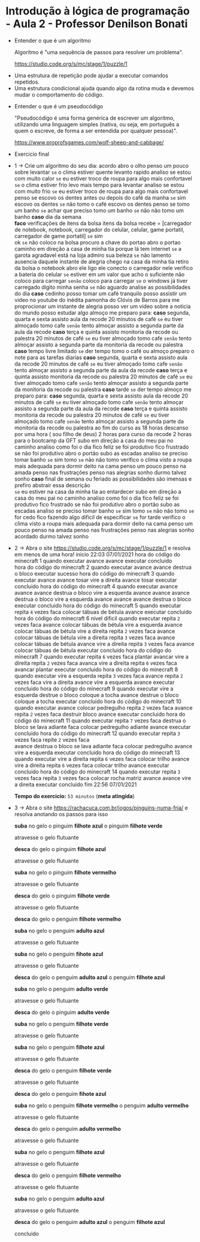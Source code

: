 # Introdução à lógica de programação - Aula 2 - Professor Denilson Bonati

* Entender o que é um algoritmo

    Algoritmo é "uma sequência de passos para resolver um problema".

    https://studio.code.org/s/mc/stage/1/puzzle/1

- Uma estrutura de repetição pode ajudar a executar comandos repetidos.
- Uma estrutura condicional ajuda quando algo da rotina muda e devemos mudar o comportamento do código.

* Entender o que é um pseudocódigo

    "Pseudocódigo é uma forma genérica de escrever um algoritmo, utilizando uma linguagem simples (nativa, ou seja, em português a quem o escreve, de forma a ser entendida por qualquer pessoa)".

    https://www.proprofsgames.com/wolf-sheep-and-cabbage/

* Exercicio final 

- 1 -> Crie um algoritmo do seu dia:
    acordo 
    abro o olho
    penso um pouco sobre levantar
    `se` o clima estiver quente 
        levanto rapido
        analiso se estou com muito calor
        `se` eu estiver
            troco de roupa para algo mais confortavel
    `se` o clima estiver frio 
            levo mais tempo para levantar
        analiso se estou com muito frio
        `se` eu estiver 
            troco de roupa para algo mais confortavel
    penso se escovo os dentes antes ou depois do café da manha
    `se` sim 
        escovo os dentes
    `se` não 
        tomo o café
        escovo os dentes
    penso se tomo um banho
    `se` achar que preciso
        tomo um banho
    `se` não 
        não tomo um banho
    **caso** dia da semana      
        **faco** verificações de itens da bolsa 
            itens da bolsa recebe = [carregador de notebook, notebook, carregador do celular, celular, game portatil, carregador de game portatil]
            `se` sim  
                ok
            `se` não 
                coloco na bolsa
        procuro a chave do portao
        abro o portao
        caminho em direção a casa de minha tia porque lá tem internet
        `se` a garota agradavel está na loja 
            admiro sua beleza
        `se` não
            lamento ausencia daquele instante de alegria
        chego na casa da minha tia
        retiro da bolsa o notebook
        abro ele
        ligo ele
        conecto o carregador nele
        verifico a bateria do celular
        `se` estiver em um valor que acho o suficiente
            não coloco para carregar
        `senão`
            coloco para carregar
        `se` o windows já tiver carregado 
            digito minha senha
        `se` não 
            aguardo 
        analise as possibilidades do dia
        **caso** cedinho 
            posso tomar um café tranquilo
            posso assistir um video no youtube do inédita pamonha do Clóvis de Barros para me proprocionar um instante de alegria
            posso ver um video sobre a noticia do mundo
            posso estudar algo
            almoço
            me preparo para:
            **caso** segunda, quarta e sexta
                assisto aula da recode
                20 minutos de café 
                `se` eu tiver almoçado
                    tomo cafe
                `senão`
                    tento almoçar
                assisto a segunda parte da aula da recode
            **caso** terça e quinta
                assisto monitoria da recode ou palestra
                20 minutos de café 
                `se` eu tiver almoçado
                    tomo cafe
                `senão`
                    tento almoçar
                assisto a segunda parte da monitoria da recode ou palestra
            **caso** tempo livre limitado
                `se` der tempo
                    tomo o café ou almoço
                    preparo o note para as tarefas diarias
                **caso** segunda, quarta e sexta
                    assisto aula da recode
                    20 minutos de café 
                    `se` eu tiver almoçado
                        tomo cafe
                    `senão`
                        tento almoçar
                    assisto a segunda parte da aula da recode
                **caso** terça e quinta
                    assisto monitoria da recode ou palestra
                    20 minutos de café 
                    `se` eu tiver almoçado
                        tomo cafe
                    `senão`
                        tento almoçar
                    assisto a segunda parte da monitoria da recode ou palestra
            **caso** tarde
                `se` der tempo
                    almoço 
                me preparo para:
                **caso** segunda, quarta e sexta
                    assisto aula da recode
                    20 minutos de café 
                    `se` eu tiver almoçado
                        tomo cafe
                    `senão`
                        tento almoçar
                    assisto a segunda parte da aula da recode
                **caso** terça e quinta
                    assisto monitoria da recode ou palestra
                    20 minutos de café 
                    `se` eu tiver almoçado
                        tomo cafe
                    `senão`
                        tento almoçar
                    assisto a segunda parte da monitoria da recode ou palestra
        ao fim do curso as 18 horas descanso por uma hora ( sou filho de deus)
        2 horas para curso da recode
        2 horas para o bootcamp da GFT
        subo em direção a casa do meu pai
        no caminho analiso como foi o dia
        fico feliz se foi produtivo
        fico frustrado se não foi produtivo
        abro o portão 
        subo as escadas
        analiso se preciso tomar banho
            `se` sim
                tomo
            `se` não 
                não tomo
        verifico o clima
        visto a roupa mais adequada para dormir
        deito na cama
        penso um pouco 
        penso na amada
        penso nas frustrações
        penso nas alegrias
        sonho
        durmo
        talvez sonho
    **caso** final de semana ou feriado
        as possibilidades são imensas e prefiro abstrair essa descrição    
        `se` eu estiver na casa da minha tia ao entardecer
            subo em direção a casa do meu pai
            no caminho analiso como foi o dia
            fico feliz se foi produtivo
            fico frustrado se não foi produtivo
            abro o portão 
            subo as escadas
            analiso se preciso tomar banho
                `se` sim
                    tomo
                `se` não 
                    não tomo
            `se` for cedo
                fico fazendo algo dificil de especificar
            `se` for tarde
                verifico o clima
                visto a roupa mais adequada para dormir
                deito na cama
                penso um pouco 
                penso na amada
                penso nas frustrações
                penso nas alegrias
                sonho acordado
                durmo
                talvez sonho


- 2 -> Abra o site https://studio.code.org/s/mc/stage/1/puzzle/1 e resolva em menos de uma hora!
    inicio 22:03 07/01/2021
        hora do código do minecraft 1
            quando executar
            avance
            avance
            executar
            concluido            
        hora do código do minecraft 2
            quando executar
            avance
            avance
            destrua o bloco
            executar
            sucesso
        hora do código do minecraft 3
            quando executar 
            avance
            avance
            tosar
            vire a direita
            avance
            tosar 
            executar
            concluido
        hora do código do minecraft 4
            quando executar
            avance
            avance
            avance
            destrua o bloco
            vire a esquerda
            avance
            avance
            avance
            destrua o bloco
            vire a esquerda
            avance
            avance
            avance
            destrua o bloco
            executar
            concluido
        hora do código do minecraft 5
            quando executar
            repita `4` vezes
                faca
                colocar tábuas de bétula 
                avance
            executar
            concluido
        hora do código do minecraft 6 nivel dificil
            quando executar
            repita `2` vezes 
                faca
                avance 
                colocar tábuas de bétula 
            vire a esquerda
            avance
            colocar tábuas de bétula 
            vire a direita
            repita `2` vezes 
                faca
                avance 
                colocar tábuas de bétula 
            vire a direita
            repita `3` vezes 
                faca
                avance 
                colocar tábuas de bétula 
            avance
            vire a direita
            repita `3` vezes 
                faca
                avance 
                colocar tábuas de bétula 
            executar
            concluido
        hora do código do minecraft 7 
            quando executar
            repita `6` vezes
                faca
                plantar
                avancar
            vire a direita
            repita `2` vezes
                faca 
                avanca
            vire a direita
            repita `6` vezes
                faca
                avancar
                plantar
            executar
            concluido
        hora do código do minecraft 8
            quando executar
            vire a esquerda
            repita `3` vezes
                faca
                avance
            repita `2` vezes
                faca
                vire a direita
                avance
                vire a esquerda
                avance
            executar
            concluido
        hora do código do minecraft 9
            quando executar
            vire a esquerda
            destrue o bloco
            coloque a tocha
            avance
            destrue o bloco
            coloque a tocha
            executar
            concluido
        hora do código do minecraft 10
            quando executar
            avance 
            colocar pedregulho
            repita `2` vezes
                faca
                avance
            repita `2` vezes
                faca
                destruir bloco
                avance
            executar
            concluido
        hora do código do minecraft 11
            quando executar
            repita `7` vezes
                faca
                destrua o bloco
                se lava adiante
                    faca
                    colocar pedregulho adiante
                avance
            executar
            concluido
        hora do código do minecraft 12
            quando executar
            repita `3` vezes 
                faca 
                repite `2` vezes
                    faca    
                    avance
                destrua o bloco
                se lava adiante
                    faca
                    colocar pedregulho
                avance
                vire a esquerda
            executar
            concluido
        hora do código do minecraft 13
            quando executar
            vire a direita
            repita `6` vezes
                faca
                colocar trilho
                avance
            vire a direita
            repita `6` vezes
                faca
                colocar trilho
                avance
            executar
            concluido
        hora do código do minecraft 14
            quando executar
            repita `3` vezes 
                faca
                repita `3` vezes 
                    faca
                    colocar rocha matriz
                    avance
                avance
                vire a direita
            executar
            concluido
    fim 22:56 07/01/2021    

    __Tempo do exercicio:__ `53 minutos` (**meta atingida**)

- 3  -> Abra o site https://rachacuca.com.br/jogos/pinguins-numa-fria/ e resolva anotando os passos para isso 

    **suba** no gelo 
        o pinguim **filhote azul**
        o pinguim **filhote verde**
        
    atravesse o gelo flutuante 

    **desca** do gelo
        o pinguim **filhote azul**

    atravesse o gelo flutuante

    **suba** no gelo 
        o pinguim **filhote vermelho**

    atravesse o gelo flutuante

    **desca** do gelo
        o pinguim **filhote verde**

    atravesse o gelo flutuante

    **desca** do gelo 
        o penguim **filhote vermelho**

    **suba** no gelo 
        o penguim **adulto azul**
    
    atravesse o gelo flutuante

    **suba** no gelo 
        o penguim **fihote azul**

    atravesse o gelo flutuante

    **desca** do gelo
        o penguim **adulto azul**
        o penguim **filhote azul**

    **suba** no gelo 
        o penguim **adulto verde**

    atravesse o gelo flutuante

    **desca** do gelo 
        o pinguim **adulto verde**

    **suba** no gelo 
        o penguim **filhote verde**
    
    atravesse o gelo flutuante

    **suba** no gelo 
        o penguim **filhote azul**

    atravesse o gelo flutuante

    **desca** do gelo
        o penguim **filhote verde**

    atravesse o gelo flutuante

    **desca** do gelo 
        o penguim **fihote azul**

    **suba** no gelo 
        o penguim **filhote vermelho**
        o penguim **adulto vermelho**

    atravesse o gelo flutuante

    **desca** do gelo
        o penguim **adulto vermelho**

    atravesse o gelo flutuante

    **suba** no gelo
        o penguim **filhote azul**

    atravesse o gelo flutuante

    **desca** do gelo
        o penguim **filhote vermelho**

    atravesse o gelo flutuante

    **suba** no gelo 
        o penguim **adulto azul**

    atravesse o gelo flutuante

    **desca** do gelo
        o penguim **adulto azul**
        o penguim **filhote azul**
    
    concluido
